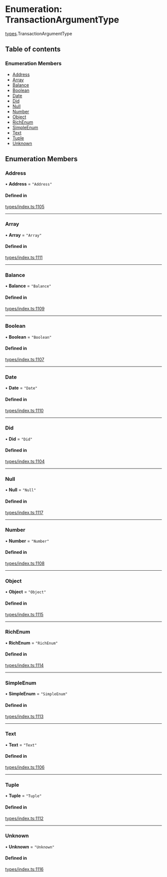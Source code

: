# Enumeration: TransactionArgumentType

[types](../wiki/types).TransactionArgumentType

## Table of contents

### Enumeration Members

- [Address](../wiki/types.TransactionArgumentType#address)
- [Array](../wiki/types.TransactionArgumentType#array)
- [Balance](../wiki/types.TransactionArgumentType#balance)
- [Boolean](../wiki/types.TransactionArgumentType#boolean)
- [Date](../wiki/types.TransactionArgumentType#date)
- [Did](../wiki/types.TransactionArgumentType#did)
- [Null](../wiki/types.TransactionArgumentType#null)
- [Number](../wiki/types.TransactionArgumentType#number)
- [Object](../wiki/types.TransactionArgumentType#object)
- [RichEnum](../wiki/types.TransactionArgumentType#richenum)
- [SimpleEnum](../wiki/types.TransactionArgumentType#simpleenum)
- [Text](../wiki/types.TransactionArgumentType#text)
- [Tuple](../wiki/types.TransactionArgumentType#tuple)
- [Unknown](../wiki/types.TransactionArgumentType#unknown)

## Enumeration Members

### Address

• **Address** = ``"Address"``

#### Defined in

[types/index.ts:1105](https://github.com/PolymeshAssociation/polymesh-sdk/blob/339b7503/src/types/index.ts#L1105)

___

### Array

• **Array** = ``"Array"``

#### Defined in

[types/index.ts:1111](https://github.com/PolymeshAssociation/polymesh-sdk/blob/339b7503/src/types/index.ts#L1111)

___

### Balance

• **Balance** = ``"Balance"``

#### Defined in

[types/index.ts:1109](https://github.com/PolymeshAssociation/polymesh-sdk/blob/339b7503/src/types/index.ts#L1109)

___

### Boolean

• **Boolean** = ``"Boolean"``

#### Defined in

[types/index.ts:1107](https://github.com/PolymeshAssociation/polymesh-sdk/blob/339b7503/src/types/index.ts#L1107)

___

### Date

• **Date** = ``"Date"``

#### Defined in

[types/index.ts:1110](https://github.com/PolymeshAssociation/polymesh-sdk/blob/339b7503/src/types/index.ts#L1110)

___

### Did

• **Did** = ``"Did"``

#### Defined in

[types/index.ts:1104](https://github.com/PolymeshAssociation/polymesh-sdk/blob/339b7503/src/types/index.ts#L1104)

___

### Null

• **Null** = ``"Null"``

#### Defined in

[types/index.ts:1117](https://github.com/PolymeshAssociation/polymesh-sdk/blob/339b7503/src/types/index.ts#L1117)

___

### Number

• **Number** = ``"Number"``

#### Defined in

[types/index.ts:1108](https://github.com/PolymeshAssociation/polymesh-sdk/blob/339b7503/src/types/index.ts#L1108)

___

### Object

• **Object** = ``"Object"``

#### Defined in

[types/index.ts:1115](https://github.com/PolymeshAssociation/polymesh-sdk/blob/339b7503/src/types/index.ts#L1115)

___

### RichEnum

• **RichEnum** = ``"RichEnum"``

#### Defined in

[types/index.ts:1114](https://github.com/PolymeshAssociation/polymesh-sdk/blob/339b7503/src/types/index.ts#L1114)

___

### SimpleEnum

• **SimpleEnum** = ``"SimpleEnum"``

#### Defined in

[types/index.ts:1113](https://github.com/PolymeshAssociation/polymesh-sdk/blob/339b7503/src/types/index.ts#L1113)

___

### Text

• **Text** = ``"Text"``

#### Defined in

[types/index.ts:1106](https://github.com/PolymeshAssociation/polymesh-sdk/blob/339b7503/src/types/index.ts#L1106)

___

### Tuple

• **Tuple** = ``"Tuple"``

#### Defined in

[types/index.ts:1112](https://github.com/PolymeshAssociation/polymesh-sdk/blob/339b7503/src/types/index.ts#L1112)

___

### Unknown

• **Unknown** = ``"Unknown"``

#### Defined in

[types/index.ts:1116](https://github.com/PolymeshAssociation/polymesh-sdk/blob/339b7503/src/types/index.ts#L1116)
